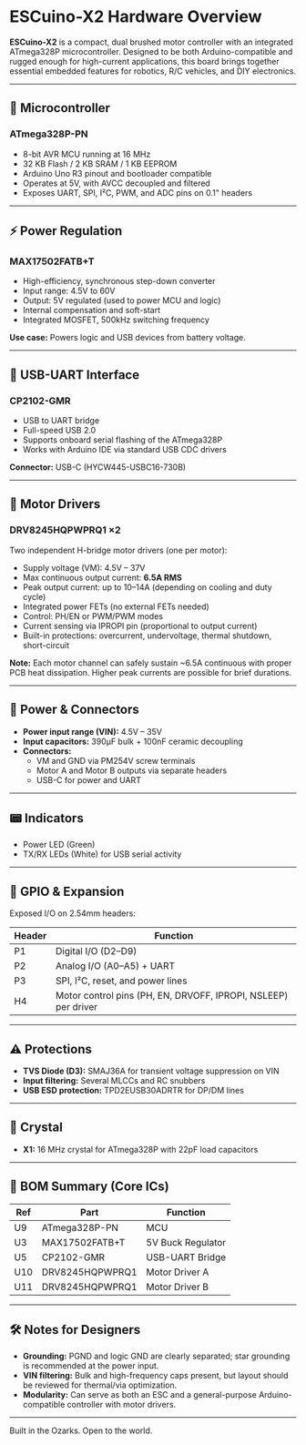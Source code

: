 # ESCuino-X2 Hardware Overview

**ESCuino-X2** is a compact, dual brushed motor controller with an integrated ATmega328P microcontroller. Designed to be both Arduino-compatible and rugged enough for high-current applications, this board brings together essential embedded features for robotics, R/C vehicles, and DIY electronics.

---

## 🧠 Microcontroller

### ATmega328P-PN
- 8-bit AVR MCU running at 16 MHz
- 32 KB Flash / 2 KB SRAM / 1 KB EEPROM
- Arduino Uno R3 pinout and bootloader compatible
- Operates at 5V, with AVCC decoupled and filtered
- Exposes UART, SPI, I²C, PWM, and ADC pins on 0.1" headers

---

## ⚡ Power Regulation

### MAX17502FATB+T
- High-efficiency, synchronous step-down converter
- Input range: 4.5V to 60V
- Output: 5V regulated (used to power MCU and logic)
- Internal compensation and soft-start
- Integrated MOSFET, 500kHz switching frequency

**Use case:** Powers logic and USB devices from battery voltage.

---

## 🔌 USB-UART Interface

### CP2102-GMR
- USB to UART bridge
- Full-speed USB 2.0
- Supports onboard serial flashing of the ATmega328P
- Works with Arduino IDE via standard USB CDC drivers

**Connector:** USB-C (HYCW445-USBC16-730B)

---

## 🔧 Motor Drivers

### DRV8245HQPWPRQ1 ×2
Two independent H-bridge motor drivers (one per motor):

- Supply voltage (VM): 4.5V – 37V
- Max continuous output current: **6.5A RMS**
- Peak output current: up to 10–14A (depending on cooling and duty cycle)
- Integrated power FETs (no external FETs needed)
- Control: PH/EN or PWM/PWM modes
- Current sensing via IPROPI pin (proportional to output current)
- Built-in protections: overcurrent, undervoltage, thermal shutdown, short-circuit

**Note:** Each motor channel can safely sustain ~6.5A continuous with proper PCB heat dissipation. Higher peak currents are possible for brief durations.

---

## 🔋 Power & Connectors

- **Power input range (VIN):** 4.5V – 35V
- **Input capacitors:** 390μF bulk + 100nF ceramic decoupling
- **Connectors:**  
  - VM and GND via PM254V screw terminals  
  - Motor A and Motor B outputs via separate headers  
  - USB-C for power and UART

---

## 📟 Indicators

- Power LED (Green)
- TX/RX LEDs (White) for USB serial activity

---

## 🧩 GPIO & Expansion

Exposed I/O on 2.54mm headers:

| Header | Function                         |
|--------|----------------------------------|
| P1     | Digital I/O (D2–D9)              |
| P2     | Analog I/O (A0–A5) + UART        |
| P3     | SPI, I²C, reset, and power lines |
| H4     | Motor control pins (PH, EN, DRVOFF, IPROPI, NSLEEP) per driver |

---

## ⚠️ Protections

- **TVS Diode (D3):** SMAJ36A for transient voltage suppression on VIN
- **Input filtering:** Several MLCCs and RC snubbers
- **USB ESD protection:** TPD2EUSB30ADRTR for DP/DM lines

---

## 📐 Crystal

- **X1:** 16 MHz crystal for ATmega328P with 22pF load capacitors

---

## 📎 BOM Summary (Core ICs)

| Ref | Part                         | Function                    |
|-----|------------------------------|-----------------------------|
| U9  | ATmega328P-PN                | MCU                         |
| U3  | MAX17502FATB+T               | 5V Buck Regulator           |
| U5  | CP2102-GMR                   | USB-UART Bridge             |
| U10 | DRV8245HQPWPRQ1              | Motor Driver A              |
| U11 | DRV8245HQPWPRQ1              | Motor Driver B              |

---

## 🛠 Notes for Designers

- **Grounding:** PGND and logic GND are clearly separated; star grounding is recommended at the power input.
- **VIN filtering:** Bulk and high-frequency caps present, but layout should be reviewed for thermal/via optimization.
- **Modularity:** Can serve as both an ESC and a general-purpose Arduino-compatible controller with motor drivers.

---

Built in the Ozarks. Open to the world.